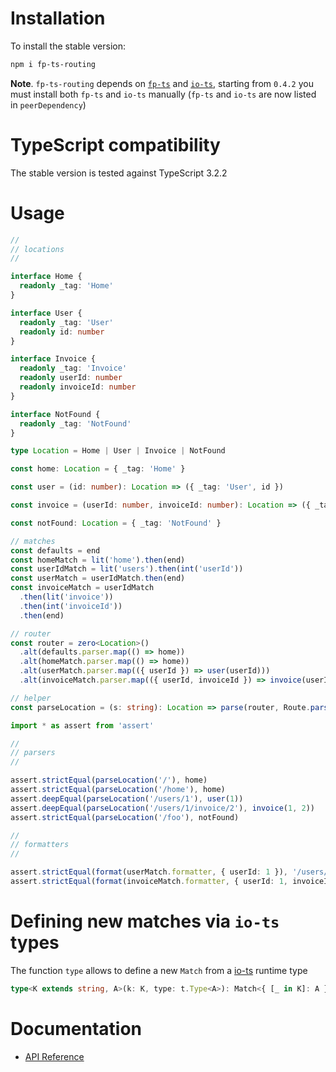 # Installation

To install the stable version:

```sh
npm i fp-ts-routing
```

**Note**. `fp-ts-routing` depends on [`fp-ts`](https://github.com/gcanti/fp-ts) and [`io-ts`](https://github.com/gcanti/io-ts), starting from `0.4.2` you must install both `fp-ts` and `io-ts` manually (`fp-ts` and `io-ts` are now listed in `peerDependency`)

# TypeScript compatibility

The stable version is tested against TypeScript 3.2.2

# Usage

```ts
//
// locations
//

interface Home {
  readonly _tag: 'Home'
}

interface User {
  readonly _tag: 'User'
  readonly id: number
}

interface Invoice {
  readonly _tag: 'Invoice'
  readonly userId: number
  readonly invoiceId: number
}

interface NotFound {
  readonly _tag: 'NotFound'
}

type Location = Home | User | Invoice | NotFound

const home: Location = { _tag: 'Home' }

const user = (id: number): Location => ({ _tag: 'User', id })

const invoice = (userId: number, invoiceId: number): Location => ({ _tag: 'Invoice', userId, invoiceId })

const notFound: Location = { _tag: 'NotFound' }

// matches
const defaults = end
const homeMatch = lit('home').then(end)
const userIdMatch = lit('users').then(int('userId'))
const userMatch = userIdMatch.then(end)
const invoiceMatch = userIdMatch
  .then(lit('invoice'))
  .then(int('invoiceId'))
  .then(end)

// router
const router = zero<Location>()
  .alt(defaults.parser.map(() => home))
  .alt(homeMatch.parser.map(() => home))
  .alt(userMatch.parser.map(({ userId }) => user(userId)))
  .alt(invoiceMatch.parser.map(({ userId, invoiceId }) => invoice(userId, invoiceId)))

// helper
const parseLocation = (s: string): Location => parse(router, Route.parse(s), notFound)

import * as assert from 'assert'

//
// parsers
//

assert.strictEqual(parseLocation('/'), home)
assert.strictEqual(parseLocation('/home'), home)
assert.deepEqual(parseLocation('/users/1'), user(1))
assert.deepEqual(parseLocation('/users/1/invoice/2'), invoice(1, 2))
assert.strictEqual(parseLocation('/foo'), notFound)

//
// formatters
//

assert.strictEqual(format(userMatch.formatter, { userId: 1 }), '/users/1')
assert.strictEqual(format(invoiceMatch.formatter, { userId: 1, invoiceId: 2 }), '/users/1/invoice/2')
```

# Defining new matches via `io-ts` types

The function `type` allows to define a new `Match` from a [io-ts](https://github.com/gcanti/io-ts) runtime type

```ts
type<K extends string, A>(k: K, type: t.Type<A>): Match<{ [_ in K]: A }>
```

# Documentation

- [API Reference](https://gcanti.github.io/fp-ts-routing)
